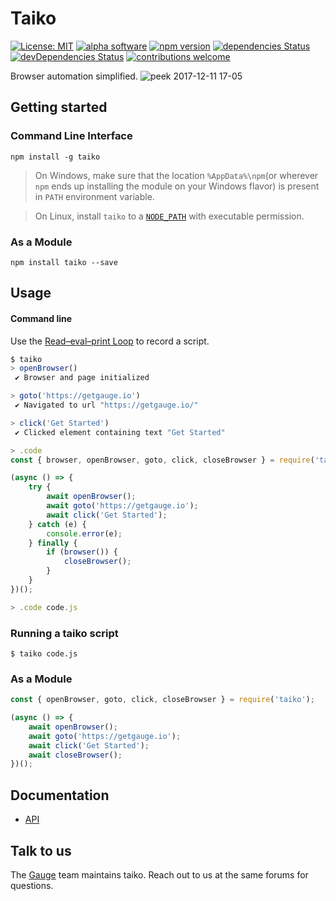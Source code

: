 # Taiko

[![License: MIT](https://img.shields.io/badge/License-MIT-blue.svg)](https://opensource.org/licenses/MIT) [![alpha software]( https://img.shields.io/badge/status-alpha-lightgrey.svg)](https://github.com/getgauge/taiko/issues) [![npm version](https://badge.fury.io/js/taiko.svg?style=flat-square)](https://badge.fury.io/js/taiko) [![dependencies Status](https://david-dm.org/getgauge/taiko/status.svg)](https://david-dm.org/getgauge/taiko) [![devDependencies Status](https://david-dm.org/getgauge/taiko/dev-status.svg)](https://david-dm.org/getgauge/taiko?type=dev) [![contributions welcome](https://img.shields.io/badge/contributions-welcome-brightgreen.svg?style=flat)](https://github.com/getgauge/taiko/issues)

Browser automation simplified.
![peek 2017-12-11 17-05](https://user-images.githubusercontent.com/54427/33867170-c2d1b8a6-df20-11e7-927b-4a5e007a6c1e.gif)

## Getting started

### Command Line Interface

```
npm install -g taiko
```

> On Windows, make sure that the location `%AppData%\npm`(or wherever `npm` ends up installing the module on your Windows flavor) is present in `PATH` environment variable.

> On Linux, install `taiko` to a [`NODE_PATH`](https://nodejs.org/api/modules.html#modules_loading_from_the_global_folders) with executable permission.

### As a Module
```
npm install taiko --save
```

## Usage

#### Command line

Use the [Read–eval–print Loop](https://en.wikipedia.org/wiki/Read%E2%80%93eval%E2%80%93print_loop) to record a script.

```js
$ taiko
> openBrowser()
 ✔ Browser and page initialized

> goto('https://getgauge.io')
 ✔ Navigated to url "https://getgauge.io/"

> click('Get Started')
 ✔ Clicked element containing text "Get Started"

> .code
const { browser, openBrowser, goto, click, closeBrowser } = require('taiko');

(async () => {
    try {
        await openBrowser();
        await goto('https://getgauge.io');
        await click('Get Started');
    } catch (e) {
        console.error(e);
    } finally {
        if (browser()) {
            closeBrowser();
        }
    }
})();

> .code code.js
```

### Running a taiko script

```
$ taiko code.js
```

### As a Module

```js
const { openBrowser, goto, click, closeBrowser } = require('taiko');

(async () => {
    await openBrowser();
    await goto('https://getgauge.io');
    await click('Get Started');
    await closeBrowser();
})();
```

## Documentation

* [API](http://taiko.gauge.org)

## Talk to us

The [Gauge](https://github.com/getgauge/gauge/#talk-to-us) team maintains taiko. Reach out to us at the same forums for questions. 
